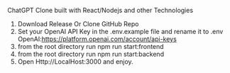 ChatGPT Clone built with React/Nodejs and other Technologies

1. Download Release Or Clone GitHub Repo
2. Set your OpenAI API Key in the .env.example file and rename it to .env  OpenAI:https://platform.openai.com/account/api-keys
3. from the root directory run npm run start:frontend
4. from the root directory run npm run start:backend
5. Open Http://LocalHost:3000 and enjoy.